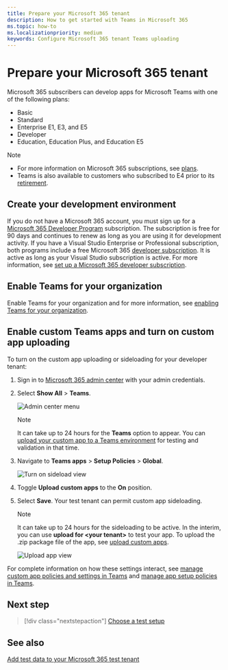 ```yaml
---
title: Prepare your Microsoft 365 tenant
description: How to get started with Teams in Microsoft 365
ms.topic: how-to
ms.localizationpriority: medium
keywords: Configure Microsoft 365 tenant Teams uploading
---
```


# Prepare your Microsoft 365 tenant

Microsoft 365 subscribers can develop apps for Microsoft Teams with one of the following plans:

* Basic
* Standard
* Enterprise E1, E3, and E5
* Developer
* Education, Education Plus, and Education E5

> [!NOTE]
>
> * For more information on Microsoft 365 subscriptions, see [plans](https://products.office.com/business/compare-more-office-365-for-business-plans).
> * Teams is also available to customers who subscribed to E4 prior to its [retirement](https://support.office.com//article/important-information-for-office-365-enterprise-e4-customers-f9572348-43a2-43fa-a3d8-3b6c9c042147).

## Create your development environment

If you do not have a Microsoft 365 account, you must sign up for a [Microsoft 365 Developer Program](https://developer.microsoft.com/microsoft-365/dev-program) subscription. The subscription is free for 90 days and continues to renew as long as you are using it for development activity. If you have a Visual Studio Enterprise or Professional subscription, both programs include a free Microsoft 365 [developer subscription](https://aka.ms/MyVisualStudioBenefits). It is active as long as your Visual Studio subscription is active. For more information, see [set up a Microsoft 365 developer subscription](/office/developer-program/office-365-developer-program-get-started).

## Enable Teams for your organization

Enable Teams for your organization and for more information, see [enabling Teams for your organization](/microsoftteams/enable-features-office-365).

## Enable custom Teams apps and turn on custom app uploading

To turn on the custom app uploading or sideloading for your developer tenant:

1. Sign in to [Microsoft 365 admin center](https://admin.microsoft.com/Adminportal/Home?source=applauncher#/homepage#/) with your admin credentials.

2. Select **Show All** > **Teams**.

    ![Admin center menu](~/assets/images/prepare-test-tenant/admin-center.png)

    > [!Note]
    > It can take up to 24 hours for the **Teams** option to appear. You can [upload your custom app to a Teams environment](/microsoftteams/upload-custom-apps#validate) for testing and validation in that time.

3. Navigate to **Teams apps** > **Setup Policies** > **Global**.

   ![Turn on sideload view](~/assets/images/prepare-test-tenant/turn-on-sideload.png)

4. Toggle **Upload custom apps** to the **On** position.

5. Select **Save**. Your test tenant can permit custom app sideloading.

    > [!Note]
    > It can take up to 24 hours for the sideloading to be active. In the interim, you can use **upload for \<your tenant>** to test your app. To upload the .zip package file of the app, see [upload custom apps](/microsoftteams/upload-custom-apps#upload).

    ![Upload app view](~/assets/images/prepare-test-tenant/upload-for-contoso.png)

For complete information on how these settings interact, see [manage custom app policies and settings in Teams](/microsoftteams/teams-custom-app-policies-and-settings) and [manage app setup policies in Teams](/microsoftteams/teams-app-setup-policies).

## Next step

> [!div class="nextstepaction"]
> [Choose a test setup](~/concepts/build-and-test/debug.md)

## See also

[Add test data to your Microsoft 365 test tenant](~/concepts/build-and-test/test-data.md)
